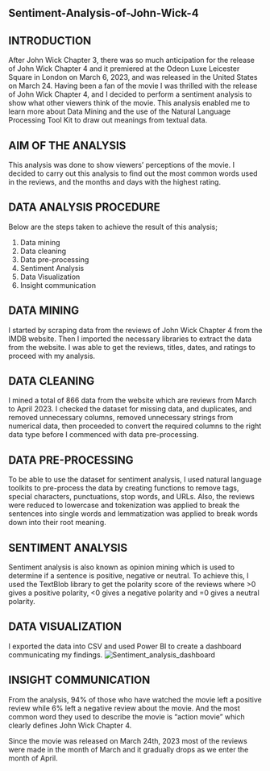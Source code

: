 ## Sentiment-Analysis-of-John-Wick-4

## INTRODUCTION
After John Wick Chapter 3, there was so much anticipation for the release of John Wick Chapter 4 and it premiered at the Odeon Luxe Leicester Square in London on March 6, 2023, and was released in the United States on March 24. Having been a fan of the movie I was thrilled with the release of John Wick Chapter 4, and I decided to perform a sentiment analysis to show what other viewers think of the movie.
This analysis enabled me to learn more about Data Mining and the use of the Natural Language Processing Tool Kit to draw out meanings from textual data.

## AIM OF THE ANALYSIS
This analysis was done to show viewers’ perceptions of the movie. I decided to carry out this analysis to find out the most common words used in the reviews, and the months and days with the highest rating.

## DATA ANALYSIS PROCEDURE
Below are the steps taken to achieve the result of this analysis;
1.	Data mining
2.	Data cleaning
3.	Data pre-processing
4.	Sentiment Analysis
5.	Data Visualization
6.	Insight communication

## DATA MINING
I started by scraping data from the reviews of John Wick Chapter 4 from the IMDB website. Then I imported the necessary libraries to extract the data from the website. I was able to get the reviews, titles, dates, and ratings to proceed with my analysis.

## DATA CLEANING
I mined a total of 866 data from the website which are reviews from March to April 2023. I checked the dataset for missing data, and duplicates, and removed unnecessary columns, removed unnecessary strings from numerical data, then proceeded to convert the required columns to the right data type before I commenced with data pre-processing.

## DATA PRE-PROCESSING
To be able to use the dataset for sentiment analysis, I used natural language toolkits to pre-process the data by creating functions to remove tags, special characters, punctuations, stop words, and URLs. Also, the reviews were reduced to lowercase and tokenization was applied to break the sentences into single words and lemmatization was applied to break words down into their root meaning.

## SENTIMENT ANALYSIS
Sentiment analysis is also known as opinion mining which is used to determine if a sentence is positive, negative or neutral. To achieve this, I used the TextBlob library to get the polarity score of the reviews where >0 gives a positive polarity, <0 gives a negative polarity and =0 gives a neutral polarity. 

## DATA VISUALIZATION
I exported the data into CSV and used Power BI to create a dashboard communicating my findings.
![Sentiment_analysis_dashboard](https://user-images.githubusercontent.com/47563475/236303539-57378284-cf98-4039-aadb-1703b147c0b2.jpg)

## INSIGHT COMMUNICATION
From the analysis, 94% of those who have watched the movie left a positive review while 6% left a negative review about the movie. And the most common word they used to describe the movie is “action movie” which clearly defines John Wick Chapter 4.

Since the movie was released on March 24th, 2023 most of the reviews were made in the month of March and it gradually drops as we enter the month of April. 

